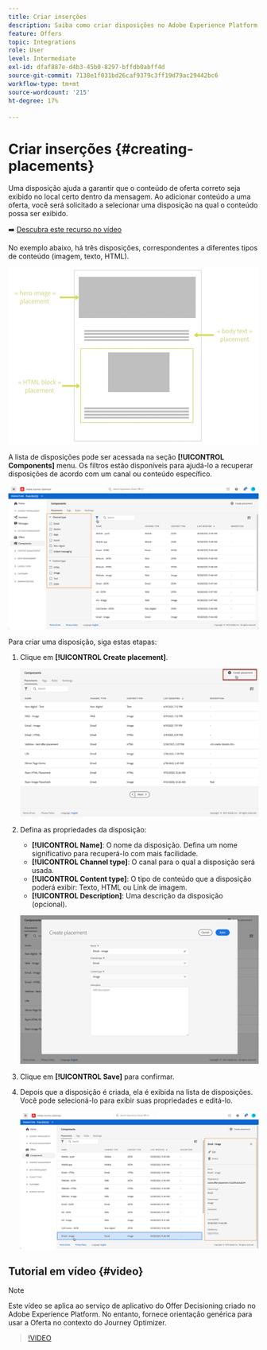 ```yaml
---
title: Criar inserções
description: Saiba como criar disposições no Adobe Experience Platform.
feature: Offers
topic: Integrations
role: User
level: Intermediate
exl-id: dfaf887e-d4b3-45b0-8297-bffdb0abff4d
source-git-commit: 7138e1f031bd26caf9379c3ff19d79ac29442bc6
workflow-type: tm+mt
source-wordcount: '215'
ht-degree: 17%

---
```


# Criar inserções {#creating-placements}

Uma disposição ajuda a garantir que o conteúdo de oferta correto seja exibido no local certo dentro da mensagem. Ao adicionar conteúdo a uma oferta, você será solicitado a selecionar uma disposição na qual o conteúdo possa ser exibido.

➡️ [Descubra este recurso no vídeo](#video)

No exemplo abaixo, há três disposições, correspondentes a diferentes tipos de conteúdo (imagem, texto, HTML).

![](../../assets/offers_placement_schema.png)

A lista de disposições pode ser acessada na seção **[!UICONTROL Components]** menu. Os filtros estão disponíveis para ajudá-lo a recuperar disposições de acordo com um canal ou conteúdo específico.

![](../../assets/placements_filter.png)

Para criar uma disposição, siga estas etapas:

1. Clique em **[!UICONTROL Create placement]**.

   ![](../../assets/offers_placement_creation.png)

1. Defina as propriedades da disposição:

   * **[!UICONTROL Name]**: O nome da disposição. Defina um nome significativo para recuperá-lo com mais facilidade.
   * **[!UICONTROL Channel type]**: O canal para o qual a disposição será usada.
   * **[!UICONTROL Content type]**: O tipo de conteúdo que a disposição poderá exibir: Texto, HTML ou Link de imagem.
   * **[!UICONTROL Description]**: Uma descrição da disposição (opcional).

   ![](../../assets/offers_placement_creation_properties.png)

1. Clique em **[!UICONTROL Save]** para confirmar.

1. Depois que a disposição é criada, ela é exibida na lista de disposições. Você pode selecioná-lo para exibir suas propriedades e editá-lo.

   ![](../../assets/placement_created.png)

## Tutorial em vídeo {#video}

>[!NOTE]
>
>Este vídeo se aplica ao serviço de aplicativo do Offer Decisioning criado no Adobe Experience Platform. No entanto, fornece orientação genérica para usar a Oferta no contexto do Journey Optimizer.

>[!VIDEO](https://video.tv.adobe.com/v/329372?quality=12)
